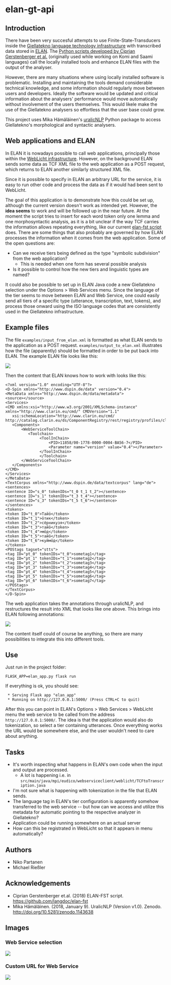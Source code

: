 # elan-gt-api

## Introduction

There have been very succesful attempts to use Finite-State-Transducers inside the [Giellatekno language technology infrastructure](http://giellatekno.uit.no/) with transcribed data stored in [ELAN](https://tla.mpi.nl/tools/tla-tools/elan/). The [Python scripts developed by Ciprian Gerstenberger et al.](https://github.com/langdoc/elan-fst) (originally used while working on Komi and Saami languages) call the locally installed tools and enhance ELAN files with the output of the analyser.

However, there are many situations where using locally installed software is problematic. Installing and maintaining the tools demand considerable technical knowledge, and some information should regularly move between users and developers. Ideally the software would be updated and critical information about the analysers' performance would move automatically without involvement of the users themselves. This would likele make the use of the Giellatekno analysers so effortless that the user base could grow.

This project uses Mika Hämäläinen's [uralicNLP](https://github.com/mikahama/uralicNLP) Python package to access 
Giellatekno's morphological and syntactic analysers.

## Web applications and ELAN

In ELAN it is nowadays possible to call web applications, principally those within the [WebLicht infrastructure](https://weblicht.sfs.uni-tuebingen.de/weblichtwiki/). However, on the background ELAN sends some data as TCF XML file to the web application as a POST request, which returns to ELAN another similarly structured XML file.

Since it is possible to specify in ELAN an arbitrary URL for the service, it is easy to run other code and process the data as if it would had been sent to WebLicht.

The goal of this application is to demonstrate how this could be set up, although the current version doesn't work as intended yet. However, the **idea seems** to work and will be followed up in the near future. At the moment the script tries to insert for each word token only one lemma and one morphosyntactic analysis, as it is a bit unclear if the way TCF carries the information allows repeating everything, like our current [elan-fst script](https://github.com/langdoc/elan-fst) does. There are some things that also probably are governed by how ELAN processes the information when it comes from the web application. Some of the open questions are:

- Can we receive tiers being defined as the type "symbolic subdivision" from the web application?
    - This is needed when one form has several possible analysis
- Is it possible to control how the new tiers and linguistic types are named?

It could also be possible to set up in ELAN Java code a new Giellatekno selection under the Options > Web Services menu. Since the language of the tier seems to move between ELAN and Web Service, one could easily send all tiers of a specific type (utterance, transcription, text, tokens), and process those onward using the ISO language codes that are consistently used in the Giellatekno infrastructure.

## Example files

The file `examples/input_from_elan.xml` is formatted as what ELAN sends to the application as a POST request. `examples/output_to_elan.xml` illustrates how the file (apparently) should be formatted in order to be put back into ELAN. The example ELAN file looks like this:

![](images/elan_tier_structure.png)

Then the content that ELAN knows how to work with looks like this:

```
<?xml version="1.0" encoding="UTF-8"?>
<D-Spin xmlns="http://www.dspin.de/data" version="0.4">
<MetaData xmlns="http://www.dspin.de/data/metadata">
<source></source>
<Services>
<CMD xmlns:xsi="http://www.w3.org/2001/XMLSchema-instance" xmlns="http://www.clarin.eu/cmd/" CMDVersion="1.1" 
   xsi:schemaLocation="http://www.clarin.eu/cmd/ http://catalog.clarin.eu/ds/ComponentRegistry/rest/registry/profiles/clarin.eu:cr1:p_1320657629623/xsd">
   <Components>
       <WebServiceToolChain>
          <Toolchain>
               <ToolInChain>
                   <PID>11858/00-1778-0000-0004-BA56-7</PID>
                   <Parameter name="version" value="0.4"></Parameter>
               </ToolInChain>
               </Toolchain>
       </WebServiceToolChain>
   </Components>
</CMD>
</Services>
</MetaData>
<TextCorpus xmlns="http://www.dspin.de/data/textcorpus" lang="de">
<sentences>
<sentence ID="s_0" tokenIDs="t_0 t_1 t_2"></sentence>
<sentence ID="s_1" tokenIDs="t_3 t_4"></sentence>
<sentence ID="s_3" tokenIDs="t_5 t_6"></sentence>
</sentences>
<tokens>
<token ID="t_0">Тайӧ</token>
<token ID="t_1">ӧтик</token>
<token ID="t_2">сёрникузя</token>
<token ID="t_3">тайӧ</token>
<token ID="t_4">мӧд</token>
<token ID="t_5">тайӧ</token>
<token ID="t_6">куймӧд</token>
</tokens>
<POStags tagset="stts">
<tag ID="pt_0" tokenIDs="t_0">sometag1</tag>
<tag ID="pt_1" tokenIDs="t_1">sometag2</tag>
<tag ID="pt_2" tokenIDs="t_2">sometag3</tag>
<tag ID="pt_3" tokenIDs="t_3">sometag4</tag>
<tag ID="pt_4" tokenIDs="t_4">sometag5</tag>
<tag ID="pt_5" tokenIDs="t_5">sometag6</tag>
<tag ID="pt_6" tokenIDs="t_6">sometag7</tag>
</POStags>
</TextCorpus>
</D-Spin>
```

The web application takes the annotations through uralicNLP, and restructures the result into XML that looks like one above. This brings into ELAN following annotations:

![](images/elan_tier_structure_ready.png)

The content itself could of course be anything, so there are many possibilities to integrate this into different tools.

## Use

Just run in the project folder:

    FLASK_APP=elan_app.py flask run

If everything is ok, you should see:

     * Serving Flask app "elan_app"
     * Running on http://127.0.0.1:5000/ (Press CTRL+C to quit)

After this you can point in ELAN's Options > Web Services > WebLicht menu the web service to be called from the address `http://127.0.0.1:5000/`. The idea is that the application would also do tokenization, so select a tier containing utterances. Once everything works the URL would be somewhere else, and the user wouldn't need to care about anything.

## Tasks

- It's worth inspecting what happens in ELAN's own code when the input and output are processed.
    - A lot is happening i.e. in `src/main/java/mpi/eudico/webserviceclient/weblicht/TCFtoTranscription.java`
- I'm not sure what is happening with tokenization in the file that ELAN sends.
- The language tag in ELAN's tier configuration is apparently somehow transferred to the web service -- but how can we access and utilize this metadata for automatic pointing to the respective analyzer in Giellatekno?
- Application could be running somewhere on an actual server
- How can this be registrated in WebLicht so that it appears in menu automatically? 

## Authors

- Niko Partanen
- Michael Rießler

## Acknowledgements

- Ciprian Gerstenberger et.al. (2018) ELAN-FST script. https://github.com/langdoc/elan-fst 
- Mika Hämäläinen. (2018, January 9). UralicNLP (Version v1.0). Zenodo. http://doi.org/10.5281/zenodo.1143638

## Images

### Web Service selection

![](images/web_application_menu.png)

### Custom URL for Web Service

![](images/manual_url.png)

